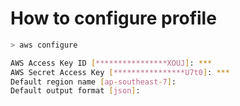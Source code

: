 # How to configure profile

```bash
> aws configure
```

```bash
AWS Access Key ID [****************XOUJ]: ***
AWS Secret Access Key [****************U7t0]: ***
Default region name [ap-southeast-7]:
Default output format [json]:
```
